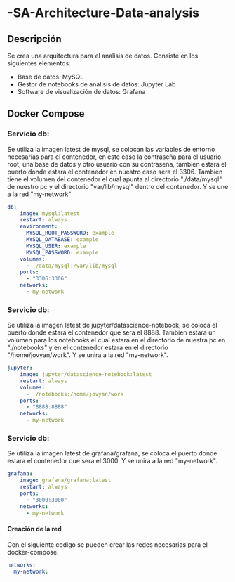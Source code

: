 # -SA-Architecture-Data-analysis

## Descripción
Se crea una arquitectura para el analisis de datos.
Consiste en los siguientes elementos:
- Base de datos: MySQL
- Gestor de notebooks de analisis de datos: Jupyter Lab
- Software de visualización de datos: Grafana


## Docker Compose

### Servicio db:
Se utiliza la imagen latest de mysql, se colocan las variables de entorno necesarias para el contenedor, en este caso la contraseña para el usuario root, una base de datos y otro usuario con su contraseña, tambien estara el puerto donde estara el contenedor en nuestro caso sera el 3306.
Tambien tiene el volumen del contenedor el cual apunta al directorio "./data/mysql" de nuestro pc y el directorio "var/lib/mysql" dentro del contenedor.
Y se une a la red "my-network"

```yml
db:
    image: mysql:latest
    restart: always
    environment:
      MYSQL_ROOT_PASSWORD: example
      MYSQL_DATABASE: example
      MYSQL_USER: example
      MYSQL_PASSWORD: example
    volumes:
      - ./data/mysql:/var/lib/mysql
    ports:
      - "3306:3306"
    networks:
      - my-network
```

### Servicio db:
Se utiliza la imagen latest de jupyter/datascience-notebook, se coloca el puerto donde estara el contenedor que sera el 8888.
Tambien estara un volumen para los notebooks el cual estara en el directorio de nuestra pc en "./notebooks" y en el contenedor estara en el directorio "/home/jovyan/work".
Y se unira a la red "my-network".

```yml
jupyter:
    image: jupyter/datascience-notebook:latest
    restart: always
    volumes:
      - ./notebooks:/home/jovyan/work
    ports:
      - "8888:8888"
    networks:
      - my-network
```


### Servicio db:
Se utiliza la imagen latest de grafana/grafana, se coloca el puerto donde estara el contenedor que sera el 3000.
Y se unira a la red "my-network".

```yml
grafana:
    image: grafana/grafana:latest
    restart: always
    ports:
      - "3000:3000"
    networks:
      - my-network
```


#### Creación de la red

Con el siguiente codigo se pueden crear las redes necesarias para el docker-compose.

```yml
networks:
  my-network:
```